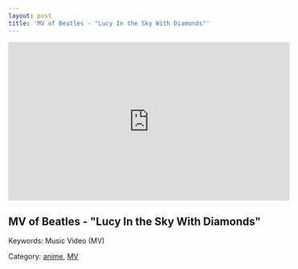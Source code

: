 ```yaml
---
layout: post
title: 'MV of Beatles - "Lucy In the Sky With Diamonds"'
---
```



<div class="tanasinn_contents" style="text-align: center;">
<iframe width="560" height="315" src="https://www.youtube.com/embed/NXXkq7l-wZg" frameborder="0" allow="accelerometer; autoplay; encrypted-media; gyroscope; picture-in-picture" allowfullscreen></iframe>
</div>


MV of Beatles - "Lucy In the Sky With Diamonds"
---

Keywords: Music Video (MV)

Category: [anime](/lists/anime_list.html), [MV](/lists/MV_list.html)

